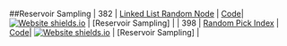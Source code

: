 ##Reservoir Sampling
| 382 | [Linked List Random Node](https:///leetCode.com/problems/linked-list-random-node) | [Code](https://github.com/SunilGudivada/Data-Structures-and-Algorithms/blob/master/src/com/platform/leetCode/problems/_382_LinkedListRandomNode.java)| [![Website shields.io](https://img.shields.io/badge/Medium-yellow.svg)](https://sunilgudivada.github.io/Data-Structures-and-Algorithms/) | [Reservoir Sampling] | 
| 398 | [Random Pick Index](https:///leetCode.com/problems/random-pick-index) | [Code](https://github.com/SunilGudivada/Data-Structures-and-Algorithms/blob/master/src/com/platform/leetCode/problems/_398_RandomPickIndex.java)| [![Website shields.io](https://img.shields.io/badge/Medium-yellow.svg)](https://sunilgudivada.github.io/Data-Structures-and-Algorithms/) | [Reservoir Sampling] | 
